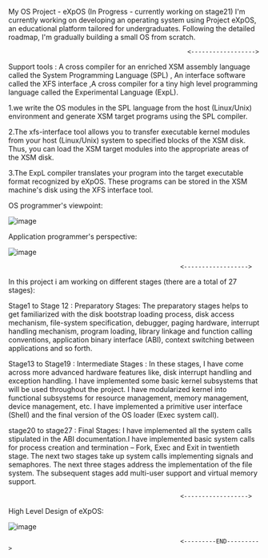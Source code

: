 My OS Project - eXpOS (In Progress - currently working on stage21)
I'm currently working on developing an operating system using Project eXpOS, an educational platform tailored for undergraduates. Following the detailed roadmap, I'm gradually building a small OS from scratch.


                                                      <------------------>

                                                                                        
Support tools : A cross compiler for an enriched XSM assembly language called the System Programming Language (SPL)  , An interface software called the XFS interface ,A cross compiler for a tiny high level programming language called the Experimental Language (ExpL).

1.we write the OS modules in the SPL language from the host (Linux/Unix) environment and generate XSM target programs using the SPL compiler.

2.The xfs-interface tool allows you to transfer executable kernel modules from your host (Linux/Unix) system to specified blocks of the XSM disk. Thus, you can load the XSM target modules into the appropriate areas of the XSM disk.

3.The ExpL compiler translates your program into the target executable format recognized by eXpOS. These programs can be stored in the XSM machine's disk using the XFS interface tool.

OS programmer's viewpoint:

  ![image](https://github.com/find-me1/myexpos_os/assets/136995186/3ab90c24-3244-4271-b9dd-a505184bda62)


Application programmer's perspective:

  ![image](https://github.com/find-me1/myexpos_os/assets/136995186/9006a904-a104-449a-9cf5-93b41b6853cb)

                                                    <------------------>
                                                                                         
In this project i am working on different stages (there are a total of 27 stages):

Stage1 to Stage 12 : Preparatory Stages:  The preparatory stages helps to get familiarized with the disk bootstrap loading process, disk access mechanism, file-system specification, debugger, paging hardware, interrupt handling mechanism, program loading, library linkage and function calling conventions, application binary interface (ABI), context switching between applications and so forth.

Stage13 to Stage19 : Intermediate Stages : In these stages, I have come across more advanced hardware features like, disk interrupt handling and exception handling. I have implemented some basic kernel subsystems that will be used throughout the project. I have modularized kernel into functional subsystems for resource management, memory management, device management, etc. I have implemented a primitive user interface (Shell) and the final version of the OS loader (Exec system call).

stage20 to stage27 : Final Stages: I have implemented all the system calls stipulated in the ABI documentation.I have implemented basic system calls for process creation and termination – Fork, Exec and Exit in twentieth stage. The next two stages take up system calls implementing signals and semaphores. The next three stages address the implementation of the file system. The subsequent stages add multi-user support and virtual memory support.

                                                    <------------------>
High Level Design of eXpOS:

  ![image](https://github.com/find-me1/myexpos_os/assets/136995186/d2375e92-5cde-4065-ad21-323a5d5ebe1a)


                                                    <---------END--------->
